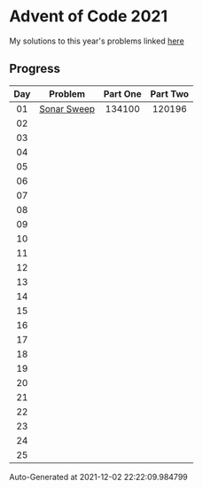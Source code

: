 # Advent of Code 2021

My solutions to this year's problems linked [here](https://adventofcode.com/2021)

## Progress

Day | Problem                                                 | Part One   | Part Two   | 
:-: | :-----------------------------------------------------: | :--------: | :--------: | 
01  | [Sonar Sweep](https://adventofcode.com/2021/day/1)      | 134100     | 120196     | 
02  | [](https://adventofcode.com/2021/day/2)                 |            |            | 
03  | [](https://adventofcode.com/2021/day/3)                 |            |            | 
04  | [](https://adventofcode.com/2021/day/4)                 |            |            | 
05  | [](https://adventofcode.com/2021/day/5)                 |            |            | 
06  | [](https://adventofcode.com/2021/day/6)                 |            |            | 
07  | [](https://adventofcode.com/2021/day/7)                 |            |            | 
08  | [](https://adventofcode.com/2021/day/8)                 |            |            | 
09  | [](https://adventofcode.com/2021/day/9)                 |            |            | 
10  | [](https://adventofcode.com/2021/day/10)                |            |            | 
11  | [](https://adventofcode.com/2021/day/11)                |            |            | 
12  | [](https://adventofcode.com/2021/day/12)                |            |            | 
13  | [](https://adventofcode.com/2021/day/13)                |            |            | 
14  | [](https://adventofcode.com/2021/day/14)                |            |            | 
15  | [](https://adventofcode.com/2021/day/15)                |            |            | 
16  | [](https://adventofcode.com/2021/day/16)                |            |            | 
17  | [](https://adventofcode.com/2021/day/17)                |            |            | 
18  | [](https://adventofcode.com/2021/day/18)                |            |            | 
19  | [](https://adventofcode.com/2021/day/19)                |            |            | 
20  | [](https://adventofcode.com/2021/day/20)                |            |            | 
21  | [](https://adventofcode.com/2021/day/21)                |            |            | 
22  | [](https://adventofcode.com/2021/day/22)                |            |            | 
23  | [](https://adventofcode.com/2021/day/23)                |            |            | 
24  | [](https://adventofcode.com/2021/day/24)                |            |            | 
25  | [](https://adventofcode.com/2021/day/25)                |            |            | 


Auto-Generated at 2021-12-02 22:22:09.984799